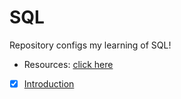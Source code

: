# SQL
Repository configs my learning of SQL!

- Resources: [click here](https://youtu.be/7S_tz1z_5bA)

- [x] [Introduction](https://github.com/Kumarsanjeet1/SQL/blob/main/1-Introduction.md)
